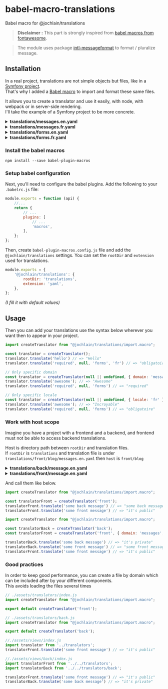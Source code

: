 # babel-macro-translations

Babel macro for @jochlain/translations

> **Disclaimer :** This part is strongly inspired from [babel macros from fontawesome](https://fontawesome.com/docs/web/use-with/react/add-icons).

> The module uses package [intl-messageformat](https://www.npmjs.com/package/intl-messageformat) to format / pluralize message.

## Installation

In a real project, translations are not simple objects but files, like in a [Symfony project](https://symfony.com/).  
That's why I added a [Babel macro](https://www.npmjs.com/package/babel-plugin-macros) to import and format these same files.

It allows you to create a translator and use it easily, with node, with webpack or in server-side rendering.  
I'll take the example of a Symfony project to be more concrete.

<details>
    <summary><b>translations/messages.en.yaml</b></summary>

```yaml
hello: "Hello"
awesome: "Awesome"
```
</details>

<details>
    <summary><b>translations/messages.fr.yaml</b></summary>

```yaml
hello: "Bonjour"
awesome: "Incroyable"
```
</details>

<details>
    <summary><b>translations/forms.en.yaml</b></summary>

```yaml
required: "required"
```
</details>

<details>
    <summary><b>translations/forms.fr.yaml</b></summary>

```yaml
required: "obligatoire"
```
</details>

### Install the babel macros

```shell
npm install --save babel-plugin-macros
```

### Setup babel configuration

Next, you'll need to configure the babel plugins. Add the following to your `.babelrc.js` file:

```javascript
module.exports = function (api) {
    //...
    return {
        // ...
        plugins: [
            // ...
            'macros',
        ],
    };
};
```

Then, create `babel-plugin-macros.config.js` file and add the `@jochlain/translations` settings.
You can set the `rootDir` and `extension` used for translations.

```javascript
module.exports = {
    '@jochlain/translations': {
        rootDir: 'translations',
        extension: 'yaml',
    },
};
```

_(I fill it with default values)_

## Usage

Then you can add your translations use the syntax below wherever you want then to appear in your project.

```javascript
import createTranslator from "@jochlain/translations/import.macro";

const translator = createTranslator();
translator.translate('hello') // => "Hello"
translator.translate('required', null, 'forms', 'fr') // => "obligatoire"

// Only specific domain
const translator = createTranslator(null || undefined, { domain: 'messages' });
translator.translate('awesome'); // => "Awesome"
translator.translate('required', null, 'forms') // => "required"

// Only specific locale
const translator = createTranslator(null || undefined, { locale: 'fr' });
translator.translate('awesome'); // => "Incroyable"
translator.translate('required', null, 'forms') // => "obligatoire"
```

### Work with host scope

Imagine you have a project with a frontend and a backend, and frontend must not be able to access backend translations.

Host is directory path between `rootDir` and translation files.  
If `rootDir` is `translations` and translation file is under `translations/front/blog/messages.en.yaml` then `host` is `front/blog`

<details>
    <summary><b>translations/back/message.en.yaml</b></summary>

```yaml
"some back message": "it's private"
```
</details>

<details>
    <summary><b>translations/front/message.en.yaml</b></summary>

```yaml
"some front message": "it's public"
```
</details>

And call them like below.

```javascript
import createTranslator from "@jochlain/translations/import.macro";

const translatorFront = createTranslator('front');
translatorFront.translate('some back message') // => "some back message"
translatorFront.translate('some front message') // => "it's public"
```

```javascript
import createTranslator from "@jochlain/translations/import.macro";

const translatorBack = createTranslator('back');
const translatorFront = createTranslator('front', { domain: 'messages', locale: 'en' });

translatorBack.translate('some back message') // => "it's private"
translatorBack.translate('some front message') // => "some front message"
translatorFront.translate('some front message') // => "it's public"
```

### Good practices

In order to keep good performance, you can create a file by domain which can be included after by your different components.  
This avoids loading the files several times

```javascript
// ./assets/translators/index.js
import createTranslator from "@jochlain/translations/import.macro";

export default createTranslator('front');
```

```javascript
// ./assets/translators/back.js
import createTranslator from "@jochlain/translations/import.macro";

export default createTranslator('back');
```

```javascript
//./assets/views/index.js
import translator from '../translators';
translatorFront.translate('some front message') // => "it's public"
```

```javascript
//./assets/views/back/index.js
import translatorFront from '../../translators';
import translatorBack from '../../translators/back';

translatorFront.translate('some front message') // => "it's public"
translatorBack.translate('some back message') // => "it's private"
```